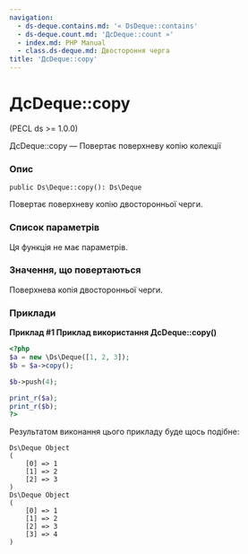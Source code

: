 ```yaml
---
navigation:
  - ds-deque.contains.md: '« DsDeque::contains'
  - ds-deque.count.md: 'ДсDeque::count »'
  - index.md: PHP Manual
  - class.ds-deque.md: Двостороння черга
title: 'ДсDeque::copy'
---
```

# ДсDeque::copy

(PECL ds >= 1.0.0)

ДсDeque::copy — Повертає поверхневу копію колекції

### Опис

```methodsynopsis
public Ds\Deque::copy(): Ds\Deque
```

Повертає поверхневу копію двосторонньої черги.

### Список параметрів

Ця функція не має параметрів.

### Значення, що повертаються

Поверхнева копія двосторонньої черги.

### Приклади

**Приклад #1 Приклад використання **ДсDeque::copy()****

```php
<?php
$a = new \Ds\Deque([1, 2, 3]);
$b = $a->copy();

$b->push(4);

print_r($a);
print_r($b);
?>
```

Результатом виконання цього прикладу буде щось подібне:

```
Ds\Deque Object
(
    [0] => 1
    [1] => 2
    [2] => 3
)
Ds\Deque Object
(
    [0] => 1
    [1] => 2
    [2] => 3
    [3] => 4
)
```
